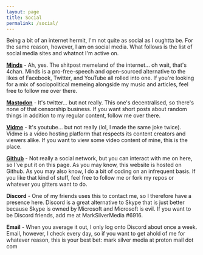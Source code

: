 ```yaml
---
layout: page
title: Social
permalink: /social/
---
```


Being a bit of an internet hermit, I'm not quite as social as I oughtta be. For the same reason, however, I am on social media. What follows is the list of social media sites and whatnot I'm active on.

**[Minds](https://www.minds.com/MarkSilverMedia)** - Ah, yes. The shitpost memeland of the internet... oh wait, that's 4chan. Minds is a pro-free-speech and open-sourced alternative to the likes of Facebook, Twitter, and YouTube all rolled into one. If you're looking for a mix of sociopolitical memeing alongside my music and articles, feel free to follow me over there.

**[Mastodon](https://mastodon.rocks/@MarkSilverMedia)** - It's twitter... but not really. This one's decentralised, so there's none of that censorship business. If you want short posts about random things in addition to my regular content, follow me over there.

**[Vidme](https://vid.me/MarkSilverMedia)** - It's youtube... but not really (lol, I made the same joke twice). Vidme is a video hosting platform that respects its content creators and viewers alike. If you want to view some video content of mine, this is the place.

**[Github](https://github.com/MarkSilverMedia)** - Not really a social network, but you can interact with me on here, so I've put it on this page. As you may know, this website is hosted on Github. As you may also know, I do a bit of coding on an infrequent basis. If you like that kind of stuff, feel free to follow me or fork my repos or whatever you gitters want to do.

**Discord** - One of my friends uses this to contact me, so I therefore have a presence here. Discord is a great alternative to Skype that is just better because Skype is owned by Microsoft and Microsoft is evil. If you want to be Discord friends, add me at MarkSilverMedia #6916.

**Email** - When you average it out, I only log onto Discord about once a week. Email, however, I check every day, so if you want to get ahold of me for whatever reason, this is your best bet: mark silver media at proton mail dot com
